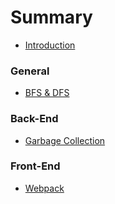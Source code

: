 # Summary

* [Introduction](README.md)

### General

* [BFS & DFS](general/bfs-dfs.md)

### Back-End

* [Garbage Collection](backend/garbage_collection.md)

### Front-End

* [Webpack](frontend/webpack.md)